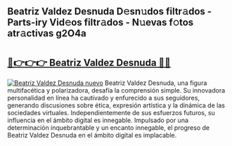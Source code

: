 ## Beatriz Valdez Desnuda D𝚎sn𝚞dos filtr𝚊dos - Parts-iry Vid𝚎os filtr𝚊dos - N𝚞evas f𝚘tos atr𝚊ctivas g2O4a

# <h2><a href="http://mb7c6rj.tromn.icu/?c=Beatriz+Valdez+Desnuda">🔗👉👉👉 Beatriz Valdez Desnuda 🔗🔗</a></h2>

[![Beatriz Valdez Desnuda nuevo](https://i.imgur.com/pEAQMta.gif)](http://mb7c6rj.tromn.icu/?c=Beatriz+Valdez+Desnuda)
Beatriz Valdez Desnuda, una figura multifacética y polarizadora, desafía la comprensión simple. Su innovadora personalidad en línea ha cautivado y enfurecido a sus seguidores, generando discusiones sobre ética, expresión artística y la dinámica de las sociedades virtuales. Independientemente de sus esfuerzos futuros, su influencia en el ámbito digital es innegable. Impulsado por una determinación inquebrantable y un encanto innegable, el progreso de Beatriz Valdez Desnuda en el ámbito digital es implacable.
